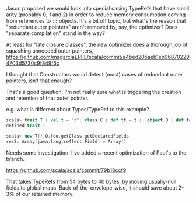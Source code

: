Jason proposed we would look into special casing TypeRefs that have small arity (probably 0, 1 and 2) in order to reduce memory consumption coming from references to `::` objects.
It's a bit off topic, but what's the reason that "redundant outer pointers" aren't removed by, say, the optimizer? Does "separate compilation" stand in the way?

At least for "late closure classes", the new optimizer does a thorough job of squashing unneeded outer pointers,
  https://github.com/magarciaEPFL/scala/commit/a4bed205aeb1eb968702294703d5730c9f849f5c

I thought that Constructors would detect (most) cases of redundant outer pointers, isn't that enough?

That's a good question. I'm not really sure what is triggering the creation and retention of that outer pointer.

e.g. what is different about Types/TypeRef to this example?

```scala
scala> trait T { val t = "t"; class C { def tt = t }; object O { def foo = new C {} } }
defined trait T

scala> new T{}.O.foo.getClass.getDeclaredFields
res2: Array[java.lang.reflect.Field] = Array()
```

Needs some investigation.
I've added a recent optimization of Paul's to the branch.

https://github.com/scala/scala/commit/79b18ccf9

That takes TypeRefs from 54 bytes to 40 bytes, by moving usually-null fields to global maps. Back-of-the-envelope-wise, it should save about 2-3% of our retained memory.

